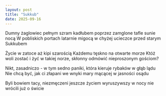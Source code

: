 ```yaml
---
layout: post
title: "Sukkub"
date: 2025-09-16
---
```


Dumny żaglowiec pełnym szram kadłubem
poprzez zamglone tafle sunie nocą
W pobliskich portach latarnie migocą
w chyżej ucieczce przed starym Sukkubem

Życie w zatoce aż kipi szarością
Każdemu tęskno na otwarte morze
Któż woli zostać i żyć w takiej norze,
skłonny odmówić nieproszonym gościom?

Nikt, zasadniczo - w tym sedno paniki,
która kieruje rybaków w głąb lądu
Nie chcą być, jak ci złapani we wnyki
mary mącącej w jasności osądu

Byli bowiem tacy, niezmęczeni jeszcze życiem
wyruszywszy w nocy nie wrócili już o świcie
